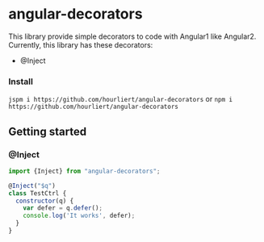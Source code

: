 # angular-decorators
This library provide simple decorators to code with Angular1 like Angular2.
Currently, this library has these decorators:
* @Inject

### Install
`jspm i https://github.com/hourliert/angular-decorators`
or
`npm i https://github.com/hourliert/angular-decorators`

## Getting started
### @Inject

```javascript
import {Inject} from "angular-decorators";

@Inject("$q")
class TestCtrl {
  constructor(q) {
    var defer = q.defer();
    console.log('It works', defer);
  }
}
```
